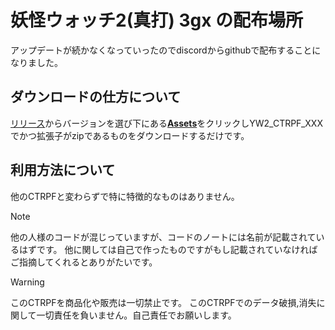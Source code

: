 # 妖怪ウォッチ2(真打) 3gx の配布場所
アップデートが続かなくなっていったのでdiscordからgithubで配布することになりました。


## ダウンロードの仕方について
[リリース](https://github.com/MiRiFu/yw2-3gx/releases)からバージョンを選び下にある<ins>**Assets**</ins>をクリックしYW2_CTRPF_XXXでかつ拡張子がzipであるものをダウンロードするだけです。
## 利用方法について
他のCTRPFと変わらずで特に特徴的なものはありません。

> [!NOTE]
> 他の人様のコードが混じっていますが、コードのノートには名前が記載されているはずです。
> 他に関しては自己で作ったものですがもし記載されていなければご指摘してくれるとありがたいです。

> [!WARNING]
> このCTRPFを商品化や販売は一切禁止です。
> このCTRPFでのデータ破損,消失に関して一切責任を負いません。自己責任でお願いします。
